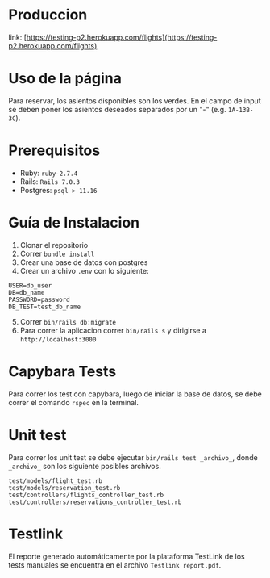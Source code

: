 # Produccion
link: [https://testing-p2.herokuapp.com/flights](https://testing-p2.herokuapp.com/flights)

# Uso de la página
Para reservar, los asientos disponibles son los verdes. En el campo de input se deben poner los asientos deseados separados por un "-" (e.g. `1A-13B-3C`).

# Prerequisitos
- Ruby: `ruby-2.7.4`
- Rails: `Rails 7.0.3`
- Postgres: `psql > 11.16`

# Guía de Instalacion

1. Clonar el repositorio
2. Correr `bundle install`
3. Crear una base de datos con postgres
4. Crear un archivo `.env` con lo siguiente:

```
USER=db_user
DB=db_name
PASSWORD=password
DB_TEST=test_db_name
```
5. Correr `bin/rails db:migrate`
6. Para correr la aplicacion correr `bin/rails s` y dirigirse a `http://localhost:3000`

# Capybara Tests

Para correr los test con capybara, luego de iniciar la base de datos, se debe correr el comando ```rspec``` en la terminal.

# Unit test

Para correr los unit test se debe ejecutar `bin/rails test _archivo_`, donde `_archivo_` son los siguiente posibles archivos.

```
test/models/flight_test.rb
test/models/reservation_test.rb
test/controllers/flights_controller_test.rb
test/controllers/reservations_controller_test.rb
```

# Testlink

El reporte generado automáticamente por la plataforma TestLink de los tests manuales se encuentra en el archivo `Testlink report.pdf`.